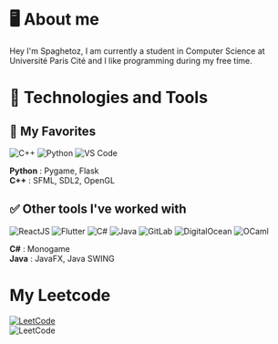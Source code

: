 
# 🖥️ About me 

Hey I'm Spaghetoz, I am currently a student in Computer Science at Université Paris Cité and I like programming during my free time.

# 🔧 Technologies and Tools

## 🌟 My Favorites

![C++](https://img.shields.io/badge/c++-%2300599C.svg?style=for-the-badge&logo=c%2B%2B&logoColor=white)
![Python](https://img.shields.io/badge/python-3670A0?style=for-the-badge&logo=python&logoColor=ffdd54)
![VS Code](https://img.shields.io/badge/Visual%20Studio%20Code-0078d7.svg?style=for-the-badge&logo=visual-studio-code&logoColor=white)

**Python** : Pygame, Flask 
<br/>
**C++** : SFML, SDL2, OpenGL
<br/>

## ✅ Other tools I've worked with

![ReactJS](https://img.shields.io/badge/-ReactJs-61DAFB?logo=react&logoColor=white&style=for-the-badge)
![Flutter](https://img.shields.io/badge/Flutter-%2302569B.svg?style=for-the-badge&logo=Flutter&logoColor=white)
![C#](https://img.shields.io/badge/c%23-%23239120.svg?style=for-the-badge&logo=csharp&logoColor=white)
![Java](https://img.shields.io/badge/java-%23ED8B00.svg?style=for-the-badge&logo=openjdk&logoColor=white)
![GitLab](https://img.shields.io/badge/gitlab-%23181717.svg?style=for-the-badge&logo=gitlab&logoColor=white)
![DigitalOcean](https://img.shields.io/badge/DigitalOcean-%230167ff.svg?style=for-the-badge&logo=digitalOcean&logoColor=white)
![OCaml](https://img.shields.io/badge/OCaml-%23E98407.svg?style=for-the-badge&logo=ocaml&logoColor=white)

**C#** : Monogame
<br/>
**Java** : JavaFX, Java SWING

# My Leetcode
[![LeetCode](https://img.shields.io/badge/LeetCode-Profile-orange?style=for-the-badge&logo=leetcode)](https://leetcode.com/Spaghetoz/)
<br/>
![LeetCode](https://leetcard.jacoblin.cool/Spaghetoz?theme=dark&font=Monospace)
